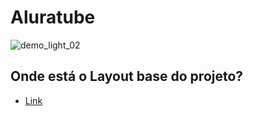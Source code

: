 # Aluratube



![demo_light_02](https://raw.githubusercontent.com/pedroar9/imersaoreact/ee3010416eb81722ac68518e88fab0a1e1b581b6/src/aluratube.png?token=ALXYZUCNCV46VRARBCZMYTTDNHE3Y)




## Onde está o Layout base do projeto?
- [Link](https://www.figma.com/file/1acrju7CLwHkSh6e7xEk9h/Aluratube?node-id=0%3A1)



